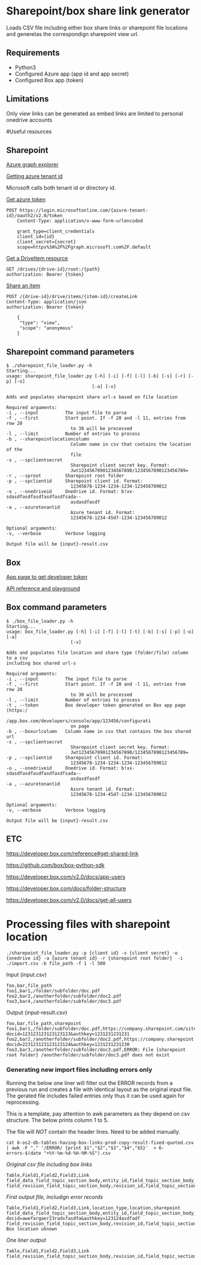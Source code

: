 # Sharepoint/box share link generator

Loads CSV file including either box share links or sharepoint file locations and generetas the correspondign sharepoint view url.

## Requirements

* Python3
* Configured Azure app (app id and app secret)
* Configured Box app (token)

## Limitations

Only *view* links can be generated as embed links are limited to personal onedrive accounts

#Useful resources

## Sharepoint

[Azure graph explorer](https://developer.microsoft.com/en-us/graph/graph-explorer)

[Getting azure tenant id](https://portal.azure.com/#blade/Microsoft_AAD_IAM/ActiveDirectoryMenuBlade/Properties)

Microsoft calls both tenant id or directory id.

[Get azure token](https://developer.microsoft.com/en-us/graph/docs/concepts/auth_v2_service)

    POST https://login.microsoftonline.com/{azure-tenant-id}/oauth2/v2.0/token
        Content-Type: application/x-www-form-urlencoded
        
        grant_type=client_credentials
        client_id={id}
        client_secret={secret}
        scope=https%3A%2F%2Fgraph.microsoft.com%2F.default

[Get a DriveItem resource](https://docs.microsoft.com/en-us/onedrive/developer/rest-api/api/driveitem_get)
    
    GET /drives/{drive-id}/root:/{path}
    authorization: Bearer {token}

[Share an item](https://docs.microsoft.com/en-us/onedrive/developer/rest-api/api/driveitem_createlink)

    POST /{drive-id}/drive/items/{item-id}/createLink
    Content-Type: application/json
    authorization: Bearer {token}

        {
         "type": "view",
         "scope": "anonymous"
        }


## Sharepoint command parameters

    $ ./sharepoint_file_loader.py -h
    Starting...
    usage: sharepoint_file_loader.py [-h] [-i] [-f] [-l] [-b] [-s] [-r] [-p] [-o]
                                    [-a] [-v]

    Adds and populates sharepoint share url-s based on file location

    Required arguments:
    -i , --input          The input file to parse
    -f , --first          Start point. If -f 20 and -l 11, entries from row 20
                            to 30 will be processed
    -l , --limit          Number of entries to process
    -b , --sharepointlocationcolumn 
                            Column name in csv that contains the location of the
                            file
    -s , --spclientsecret 
                            Sharepoint client secret key. Format:
                            Jwt12345678901234567890/1234567890123456789=
    -r , --sproot         Sharepoint root folder
    -p , --spclientid     Sharepoint client id. Format:
                            12345678-1234-1234-1234-123456789012
    -o , --onedriveid     Onedrive id. Format: b!xx-sdasdfasdfasdfasdfasdfsada--
                            asdasdfasdf
    -a , --azuretenantid 
                            Azure tenant id. Format:
                            12345678-1234-45d7-1234-123456789012

    Optional arguments:
    -v, --verbose         Verbose logging

    Output file will be {input}-result.csv


## Box

[App page to get developer token](https://app.box.com/developers/console/app/{app_id}/configuration)

[API reference and playground](https://developer.box.com/reference)

## Box command parameters

    $ ./box_file_loader.py -h
    Starting...
    usage: box_file_loader.py [-h] [-i] [-f] [-l] [-t] [-b] [-s] [-p] [-o] [-a]
                            [-v]

    Adds and populates file location and share type (folder/file) column to a csv
    including box shared url-s

    Required arguments:
    -i , --input          The input file to parse
    -f , --first          Start point. If -f 20 and -l 11, entries from row 20
                            to 30 will be processed
    -l , --limit          Number of entries to process
    -t , --token          Box developer token generated on Box app page (https:/
                            /app.box.com/developers/console/app/123456/configurati
                            on page
    -b , --boxurlcolumn   Column name in csv that contains the box shared url
    -s , --spclientsecret 
                            Sharepoint client secret key. Format:
                            Jwt12345678901234567890/1234567890123456789=
    -p , --spclientid     Sharepoint client id. Format:
                            12345678-1234-1234-1234-123456789012
    -o , --onedriveid     Onedrive id. Format: b!xx-sdasdfasdfasdfasdfasdfsada--
                            asdasdfasdf
    -a , --azuretenantid 
                            Azure tenant id. Format:
                            12345678-1234-45d7-1234-123456789012

    Optional arguments:
    -v, --verbose         Verbose logging

    Output file will be {input}-result.csv


## ETC

https://developer.box.com/reference#get-shared-link

https://github.com/box/box-python-sdk

https://developer.box.com/v2.0/docs/app-users

https://developer.box.com/docs/folder-structure

https://developer.box.com/v2.0/docs/get-all-users

# Processing files with sharepoint location

    ./sharepoint_file_loader.py -p {client id} -s {client secret} -o {onedrive id} -a {azure tenant id} -r {sharepoint root folder}  -i ./import.csv -b file_path -f 1 -l 500

Input (input.csv)

    foo,bar,file_path
    foo1,bar1,/folder/subfolder/doc.pdf
    foo2,bar2,/anotherfolder/subfolder/doc2.pdf
    foo3,bar4,/anotherfolder/subfolder/doc3.pdf

Output (input-result.csv)

    foo,bar,file_path,sharepoint
    foo1,bar1,/folder/subfolder/doc.pdf,https://company.sharepoint.com/sites/main/_layouts/15/guestaccess.aspx?docid=123123123123123123&authkey=1231231231231
    foo2,bar2,/anotherfolder/subfolder/doc2.pdf,https://company.sharepoint.com/sites/main/_layouts/15/guestaccess.aspx?docid=223123123123123124&authkey=1231231231230
    foo3,bar3,/anotherfolder/subfolder/doc3.pdf,ERROR: File {sharepoint root folder} /anotherfolder/subfolder/doc3.pdf does not exist


### Generating new import files including errors only

Running the below one liner will filter out the ERROR records from a previous run and creates a file with identical layout as the original input file. The gerated file includes failed entries only thus it can be used again for reprocessing.

This is a template, pay attention to awk parameters as they depend on csv structure. The below prints column 1 to 5.

The file will *NOT* contain the header lines. Need to be added manually.

    cat 6-os2-db-tables-having-box-links-prod-copy-result-fixed-quoted.csv | awk -F "," '/ERROR/ {print $1","$2","$3","$4","$5}'  > 6-errors-$(date "+%Y-%m-%d-%H-%M-%S").csv

*Original csv file including box links*
    
    Table,Field1,Field2,Field3,Link
    field_data_field_topic_section_body,entity_id,field_topic_section_body_value,34119,https://app.box.com/shared/aerfadfasdfaefawrefaewrf/1/123123131123/1231231231/1
    field_revision_field_topic_section_body,revision_id,field_topic_section_body_value,34124,https://app.box.com/shared/sdrfgsergaserfserfaef/1/12345678901/1231231231/1

*First output file, includign error records*
    
    Table,Field1,Field2,Field3,Link,location_type,location,sharepoint
    field_data_field_topic_section_body,entity_id,field_topic_section_body_value,34119,https://app.box.com/shared/aerfadfasdfaefawrefaewrf/1/123123131123/1231231231/1,folder,/Files/Example/,https://mycompany.sharepoint.com/sites/main/_layouts/15/guestaccess.aspx?docid=awefargaer23radsfasdfa&authkey=123124asdfadf
    field_revision_field_topic_section_body,revision_id,field_topic_section_body_value,34124,https://app.box.com/shared/sdrfgsergaserfserfaef/1/12345678901/1231231231/1,UKNOWN,N/A,ERROR: Box location uknown

*One liner output*
    
    Table,Field1,Field2,Field3,Link
    field_revision_field_topic_section_body,revision_id,field_topic_section_body_value,34124,https://app.box.com/shared/sdrfgsergaserfserfaef/1/12345678901/1231231231/1

